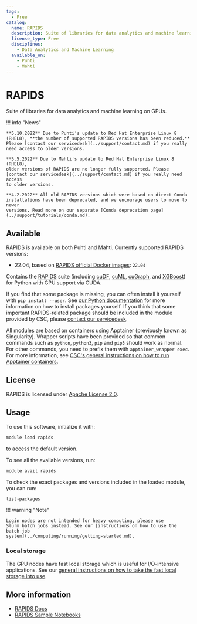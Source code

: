 ```yaml
---
tags:
  - Free
catalog:
  name: RAPIDS
  description: Suite of libraries for data analytics and machine learning on GPUs
  license_type: Free
  disciplines:
    - Data Analytics and Machine Learning
  available_on:
    - Puhti
    - Mahti
---
```


# RAPIDS

Suite of libraries for data analytics and machine learning on GPUs.

!!! info "News"

    **5.10.2022** Due to Puhti's update to Red Hat Enterprise Linux 8
    (RHEL8), **the number of supported RAPIDS versions has been reduced.**
    Please [contact our servicedesk](../support/contact.md) if you really
    need access to older versions.

    **5.5.2022** Due to Mahti's update to Red Hat Enterprise Linux 8 (RHEL8),
    older versions of RAPIDS are no longer fully supported. Please
    [contact our servicedesk](../support/contact.md) if you really need access
    to older versions.

    **4.2.2022** All old RAPIDS versions which were based on direct Conda
    installations have been deprecated, and we encourage users to move to newer
    versions. Read more on our separate [Conda deprecation page](../support/tutorials/conda.md).


## Available

RAPIDS is available on both Puhti and Mahti. Currently supported
RAPIDS versions:

- 22.04, based on [RAPIDS official Docker images](https://hub.docker.com/r/rapidsai/rapidsai/): `22.04`

Contains the [RAPIDS](https://rapids.ai/) suite (including
[cuDF](https://github.com/rapidsai/cudf),
[cuML](https://github.com/rapidsai/cuml),
[cuGraph](https://github.com/rapidsai/cugraph), and
[XGBoost](https://rapids.ai/xgboost.html)) for Python with GPU support via CUDA.

If you find that some package is missing, you can often install it yourself with
`pip install --user`. See
[our Python documentation](../support/tutorials/python-usage-guide.md) for
more information on how to install packages yourself. If you think that some
important RAPIDS-related package should be included in the module provided by
CSC, please [contact our servicedesk](../support/contact.md).

All modules are based on containers using Apptainer (previously known
as Singularity). Wrapper scripts have been provided so that common
commands such as `python`, `python3`, `pip` and `pip3` should work as
normal. For other commands, you need to prefix them with
`apptainer_wrapper exec`. For more information, see
[CSC's general instructions on how to run Apptainer containers](../computing/containers/run-existing.md).

## License

RAPIDS is licensed under [Apache License 2.0](https://www.apache.org/licenses/LICENSE-2.0).

## Usage

To use this software, initialize it with:

```bash
module load rapids
```

to access the default version.

To see all the available versions, run:

```bash
module avail rapids
```

To check the exact packages and versions included in the loaded module, you can run:

```bash
list-packages
```

!!! warning "Note" 

    Login nodes are not intended for heavy computing, please use
    Slurm batch jobs instead. See our [instructions on how to use the batch job
    system](../computing/running/getting-started.md).

### Local storage

The GPU nodes have fast local storage which is useful for I/O-intensive
applications. See our [general instructions on how to take the fast local
storage into
use](../computing/running/creating-job-scripts-puhti.md#local-storage).

## More information

- [RAPIDS Docs](https://docs.rapids.ai/)
- [RAPIDS Sample Notebooks](https://github.com/rapidsai/notebooks)
